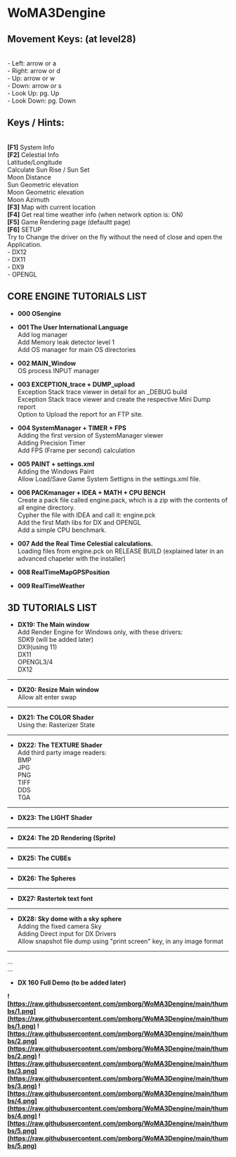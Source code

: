 # WoMA3Dengine

<h2>Movement Keys: (at level28)</h2> <br>
  - Left:		 arrow or a<br>
	 - Right:	 arrow or d<br>
	 - Up:		   arrow or w<br>
	 - Down:		 arrow or s<br>
	 - Look Up:		   pg. Up<br>
	 - Look Down:		 pg. Down<br>
  
<h2>Keys / Hints:</h2> <br>
<b>[F1]</b> System Info<br>
<b>[F2]</b> Celestial Info<br>
Latitude/Longitude<br>
Calculate Sun Rise / Sun Set<br>
Moon Distance<br>
Sun Geometric elevation<br>
Moon Geometric elevation<br>
Moon Azimuth<br>
<b>[F3]</b> Map with current location<br>
<b>[F4]</b> Get real time weather info (when network option is: ON)<br>
<b>[F5]</b> Game Rendering page (defaultt page)<br>
<b>[F6]</b> SETUP<br>
Try to Change the driver on the fly without the need of close and open the Application.<br>
- DX12<br>
- DX11<br>
- DX9<br>
- OPENGL<br>

<h2>CORE ENGINE TUTORIALS LIST</h2>

- <b>000 OSengine</b><br>

- <b>001 The User International Language</b><br>
Add log manager<br>
Add Memory leak detector level 1 <br>
Add OS manager for main OS directories<br>

- <b>002 MAIN_Window</b><br>
OS process INPUT manager<br>

- <b>003 EXCEPTION_trace + DUMP_upload</b><br>
Exception Stack trace viewer in detail for an _DEBUG build<br>
Exception Stack trace viewer and create  the respective Mini Dump report<br>
Option to Upload the report for an FTP site.<br>

- <b>004 SystemManager + TIMER + FPS</b><br>
Adding the first version of SystemManager viewer<br>
Adding Precision Timer<br>
Add FPS (Frame per second) calculation<br>

- <b>005 PAINT + settings.xml</b><br>
Adding the Windows Paint<br>
Allow Load/Save Game System Settigns in the settings.xml file.<br>

- <b>006 PACKmanager + IDEA + MATH + CPU BENCH</b><br>
Create a pack file called engine.pack, which is a zip with the contents of all engine directory.<br>
Cypher the file with IDEA and call it: engine.pck<br>
Add the first Math libs for DX and OPENGL<br>
Add a simple CPU benchmark.<br>

- <b>007 Add the Real Time Celestial calculations.</b><br>
Loading files from engine.pck on RELEASE BUILD (explained later in an advanced chapeter with the installer)<br>

- <b>008 RealTimeMapGPSPosition</b><br>

- <b>009 RealTimeWeather</b><br>


<h2>3D TUTORIALS LIST</h2>

- <b>DX19: The Main window</b><br>
 Add Render Engine for Windows only, with these drivers:<br>
  SDK9 (will be added later)<br>
  DX9(using 11)<br>
  DX11<br>
  OPENGL3/4<br>
  DX12<br>
<hr>

- <b>DX20: Resize Main window</b><br>
 Allow alt enter swap
<hr>

- <b>DX21: The COLOR Shader</b><br>
 Using the: Rasterizer State
<hr>

- <b>DX22: The TEXTURE Shader</b><br>
Add third party image readers:<br>
 BMP<br>
 JPG<br>
 PNG<br>
 TIFF<br>
 DDS<br>
 TGA<br>
 <hr>

- <b>DX23: The LIGHT Shader</b>
 <hr>

- <b>DX24: The 2D Rendering (Sprite)</b>
<hr>

- <b>DX25: The CUBEs</b>
<hr>

- <b>DX26: The Spheres</b>
<hr>

- <b>DX27: Rastertek text font</b>
<hr>

- <b>DX28: Sky dome with a sky sphere</b><br>
  Adding the fixed camera Sky<br>
  Adding Direct input for DX Drivers<br>
  Allow snapshot file dump using "print screen" key, in any image format
 <hr>
 
 
 ...<br>
 ...<br>
- <b>DX 160 Full Demo (to be added later)<br>


![https://raw.githubusercontent.com/pmborg/WoMA3Dengine/main/thumbs/1.png](https://raw.githubusercontent.com/pmborg/WoMA3Dengine/main/thumbs/1.png)
![https://raw.githubusercontent.com/pmborg/WoMA3Dengine/main/thumbs/2.png](https://raw.githubusercontent.com/pmborg/WoMA3Dengine/main/thumbs/2.png)
![https://raw.githubusercontent.com/pmborg/WoMA3Dengine/main/thumbs/3.png](https://raw.githubusercontent.com/pmborg/WoMA3Dengine/main/thumbs/3.png)
![https://raw.githubusercontent.com/pmborg/WoMA3Dengine/main/thumbs/4.png](https://raw.githubusercontent.com/pmborg/WoMA3Dengine/main/thumbs/4.png)
![https://raw.githubusercontent.com/pmborg/WoMA3Dengine/main/thumbs/5.png](https://raw.githubusercontent.com/pmborg/WoMA3Dengine/main/thumbs/5.png)
